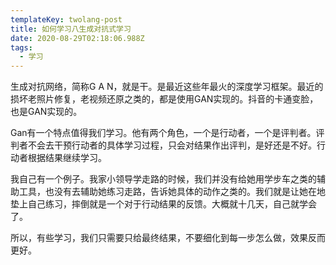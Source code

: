 ```yaml
---
templateKey: twolang-post
title: 如何学习八生成对抗式学习
date: 2020-08-29T02:18:06.988Z
tags:
  - 学习
---
```

生成对抗网络，简称G A N，就是干。是最近这些年最火的深度学习框架。最近的损坏老照片修复，老视频还原之类的，都是使用GAN实现的。抖音的卡通变脸，也是GAN实现的。

Gan有一个特点值得我们学习。他有两个角色，一个是行动者，一个是评判者。评判者不会去干预行动者的具体学习过程，只会对结果作出评判，是好还是不好。行动者根据结果继续学习。

我自己有一个例子。我家小领导学走路的时候，我们并没有给她用学步车之类的辅助工具，也没有去辅助她练习走路，告诉她具体的动作之类的。我们就是让她在地垫上自己练习，摔倒就是一个对于行动结果的反馈。大概就十几天，自己就学会了。

所以，有些学习，我们只需要只给最终结果，不要细化到每一步怎么做，效果反而更好。